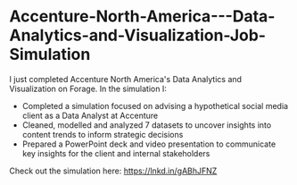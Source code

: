 # Accenture-North-America---Data-Analytics-and-Visualization-Job-Simulation

I just completed Accenture North America's Data Analytics and Visualization on Forage. In the simulation I:

 * Completed a simulation focused on advising a hypothetical social media client as a Data Analyst at Accenture
 * Cleaned, modelled and analyzed 7 datasets to uncover insights into content trends to inform strategic decisions
 * Prepared a PowerPoint deck and video presentation to communicate key insights for the client and internal stakeholders

Check out the simulation here: https://lnkd.in/gABhJFNZ
